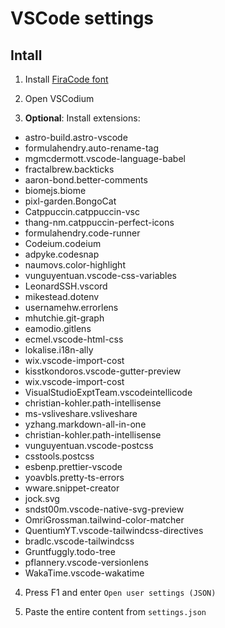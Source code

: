 # VSCode settings

## Intall

1. Install [FiraCode font](https://github.com/tonsky/FiraCode)

2. Open VSCodium

3. **Optional**: Install extensions:

- astro-build.astro-vscode
- formulahendry.auto-rename-tag
- mgmcdermott.vscode-language-babel
- fractalbrew.backticks
- aaron-bond.better-comments
- biomejs.biome
- pixl-garden.BongoCat
- Catppuccin.catppuccin-vsc
- thang-nm.catppuccin-perfect-icons
- formulahendry.code-runner
- Codeium.codeium
- adpyke.codesnap
- naumovs.color-highlight
- vunguyentuan.vscode-css-variables
- LeonardSSH.vscord
- mikestead.dotenv
- usernamehw.errorlens
- mhutchie.git-graph
- eamodio.gitlens
- ecmel.vscode-html-css
- lokalise.i18n-ally
- wix.vscode-import-cost
- kisstkondoros.vscode-gutter-preview
- wix.vscode-import-cost
- VisualStudioExptTeam.vscodeintellicode
- christian-kohler.path-intellisense
- ms-vsliveshare.vsliveshare
- yzhang.markdown-all-in-one
- christian-kohler.path-intellisense
- vunguyentuan.vscode-postcss
- csstools.postcss
- esbenp.prettier-vscode
- yoavbls.pretty-ts-errors
- wware.snippet-creator
- jock.svg
- sndst00m.vscode-native-svg-preview
- OmriGrossman.tailwind-color-matcher
- QuentiumYT.vscode-tailwindcss-directives
- bradlc.vscode-tailwindcss
- Gruntfuggly.todo-tree
- pflannery.vscode-versionlens
- WakaTime.vscode-wakatime

4. Press F1 and enter `Open user settings (JSON)`

5. Paste the entire content from `settings.json`
